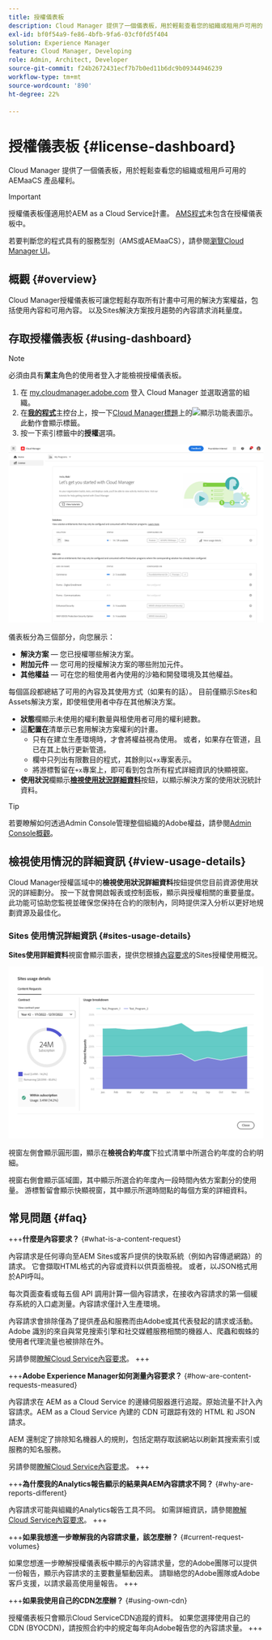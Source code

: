 ```yaml
---
title: 授權儀表板
description: Cloud Manager 提供了一個儀表板，用於輕鬆查看您的組織或租用戶可用的 AEMaaCS 產品權利。
exl-id: bf0f54a9-fe86-4bfb-9fa6-03cf0fd5f404
solution: Experience Manager
feature: Cloud Manager, Developing
role: Admin, Architect, Developer
source-git-commit: f24b2672431ecf7b7b0ed11b6dc9b09344946239
workflow-type: tm+mt
source-wordcount: '890'
ht-degree: 22%

---
```



# 授權儀表板 {#license-dashboard}

Cloud Manager 提供了一個儀表板，用於輕鬆查看您的組織或租用戶可用的 AEMaaCS 產品權利。

>[!IMPORTANT]
>
>授權儀表板僅適用於AEM as a Cloud Service計畫。 [AMS程式](https://experienceleague.adobe.com/en/docs/experience-manager-cloud-manager/content/introduction)未包含在授權儀表板中。
>
>若要判斷您的程式具有的服務型別（AMS或AEMaaCS），請參閱[瀏覽Cloud Manager UI](/help/implementing/cloud-manager/navigation.md#program-cards)。

## 概觀 {#overview}

Cloud Manager授權儀表板可讓您輕鬆存取所有計畫中可用的解決方案權益，包括使用內容和可用內容。 以及Sites解決方案按月趨勢的內容請求消耗量度。

## 存取授權儀表板 {#using-dashboard}

>[!NOTE]
>
>必須由具有&#x200B;**業主**&#x200B;角色的使用者登入才能檢視授權儀表板。

1. 在 [my.cloudmanager.adobe.com](https://my.cloudmanager.adobe.com/) 登入 Cloud Manager 並選取適當的組織。
1. 在&#x200B;**[我的程式](/help/implementing/cloud-manager/navigation.md#my-programs)**&#x200B;主控台上，按一下[Cloud Manager標題](/help/implementing/cloud-manager/navigation.md#cloud-manager-header)上的![顯示功能表圖示](https://spectrum.adobe.com/static/icons/workflow_18/Smock_ShowMenu_18_N.svg)。 此動作會顯示標籤。
1. 按一下索引標籤中的&#x200B;**授權**&#x200B;選項。

![授權儀表板](assets/license-dashboard.png)

儀表板分為三個部分，向您展示：

* **解決方案** — 您已授權哪些解決方案。
* **附加元件** — 您可用的授權解決方案的哪些附加元件。
* **其他權益** — 可在您的租使用者內使用的沙箱和開發環境及其他權益。

每個區段都總結了可用的內容及其使用方式（如果有的話）。 目前僅顯示Sites和Assets解決方案，即使租使用者中存在其他解決方案。

* **狀態**&#x200B;欄顯示未使用的權利數量與租使用者可用的權利總數。
* 這&#x200B;**配置在**&#x200B;清單示已套用解決方案權利的計畫。
   * 只有在建立生產環境時，才會將權益視為使用。 或者，如果存在管道，且已在其上執行更新管道。
   * 欄中只列出有限數目的程式，其餘則以`+x`專案表示。
   * 將游標暫留在`+x`專案上，即可看到包含所有程式詳細資訊的快顯視窗。
* **使用狀況**&#x200B;欄顯示&#x200B;**[檢視使用狀況詳細資料](#view-usage-details)**&#x200B;按鈕，以顯示解決方案的使用狀況統計資料。

>[!TIP]
>
>若要瞭解如何透過Admin Console管理整個組織的Adobe權益，請參閱[Admin Console概觀](https://helpx.adobe.com/tw/enterprise/using/admin-console.html)。

## 檢視使用情況的詳細資訊 {#view-usage-details}

<!--
The **View usage details** button gives access to the chosen solution's **Usage Details** window. This window gives a detailed breakdown including charts to show your solution's usage. How that usage is measured depends on the chosen solution. -->

Cloud Manager授權區域中的&#x200B;**檢視使用狀況詳細資料**&#x200B;按鈕提供您目前資源使用狀況的詳細劃分。 按一下就會開啟報表或控制面板，顯示與授權相關的重要量度。 <!-- ADD THIS SENTENCE IF ASSETS USAGE DETAILS GETS REINSTATED ", such as the number of users, storage consumption, or bandwidth usage, depending on the type of services you're using." -->此功能可協助您監視並確保您保持在合約的限制內，同時提供深入分析以更好地規劃資源及最佳化。

### Sites 使用情況詳細資訊 {#sites-usage-details}

**Sites使用詳細資料**&#x200B;視窗會顯示圖表，提供您根據[內容要求](#what-is-a-content-request)的Sites授權使用概況。

![網站使用狀況詳細資料視窗](assets/sites-usage-details.png)

視窗左側會顯示圓形圖，顯示在&#x200B;**檢視合約年度**&#x200B;下拉式清單中所選合約年度的合約明細。

視窗右側會顯示區域圖，其中顯示所選合約年度內一段時間內依方案劃分的使用量。 游標暫留會顯示快顯視窗，其中顯示所選時間點的每個方案的詳細資料。

<!-- REMOVED AS PER CQDOC-21983
### Assets usage details {#assets-usage-details}

The **Assets usage details** window, presents graphs giving an overview of the usage of your Assets licenses based on [storage](#storage) and [standard users](#standard-users). Select the appropriate tab to toggle between the views.

For both storage and standard users views, you can use the **Environment Type** dropdown to toggle the view between production, stage, and development environments.

#### Storage {#storage}

![Assets usage details window for storage](assets/assets-usage-details-storage.png)

The left side of the window presents a pie chart showing the contract breakdown for the contract year selected in the **View contract year** dropdown.

The right side of the window presents an area chart showing the usage broken down by program over time for the selected contract year. A hover reveals a popup with details per program for the selected point in time.

#### Standard Users {#standard-users}

![Assets usage details window for standard-users](assets/assets-usage-details-standard-users.png)

The left side of the window presents a pie chart showing the contract breakdown for the contract year selected in the **View contract year** dropdown.

The right side of the window presents an area chart showing the usage broken down by program over time for the selected contract year. A hover reveals a popup with details per program for the selected point in time. -->

## 常見問題 {#faq}

+++**什麼是內容要求？** {#what-is-a-content-request}

內容請求是任何導向至AEM Sites或客戶提供的快取系統（例如內容傳遞網路）的請求。 它會擷取HTML格式的內容或資料以供頁面檢視。 或者，以JSON格式用於API呼叫。

每次頁面查看或每五個 API 調用計算一個內容請求，在接收內容請求的第一個緩存系統的入口處測量。內容請求僅計入生產環境。

內容請求會排除僅為了提供產品和服務而由Adobe或其代表發起的請求或活動。 Adobe 識別的來自與常見搜索引擎和社交媒體服務相關的機器人、爬蟲和蜘蛛的使用者代理流量也被排除在外。

另請參閱[瞭解Cloud Service內容要求](/help/implementing/cloud-manager/content-requests.md)。
+++

+++**Adobe Experience Manager如何測量內容要求？** {#how-are-content-requests-measured}

內容請求在 AEM as a Cloud Service 的邊緣伺服器進行追蹤。原始流量不計入內容請求。AEM as a Cloud Service 內建的 CDN 可跟踪有效的 HTML 和 JSON 請求。

AEM 還制定了排除知名機器人的規則，包括定期存取該網站以刷新其搜索索引或服務的知名服務。

另請參閱[瞭解Cloud Service內容要求](/help/implementing/cloud-manager/content-requests.md)。
+++

+++**為什麼我的Analytics報告顯示的結果與AEM內容請求不同？** {#why-are-reports-different}

內容請求可能與組織的Analytics報告工具不同。 如需詳細資訊，請參閱[瞭解Cloud Service內容要求](/help/implementing/cloud-manager/content-requests.md)。
+++

+++**如果我想進一步瞭解我的內容請求量，該怎麼辦？** {#current-request-volumes}

如果您想進一步瞭解授權儀表板中顯示的內容請求量，您的Adobe團隊可以提供一份報告，顯示內容請求的主要數量驅動因素。 請聯絡您的Adobe團隊或Adobe客戶支援，以請求最高使用量報告。
+++

+++**如果我使用自己的CDN怎麼辦？** {#using-own-cdn}

授權儀表板只會顯示Cloud ServiceCDN追蹤的資料。 如果您選擇使用自己的CDN (BYOCDN)，請按照合約中的規定每年向Adobe報告您的內容請求量。
+++

